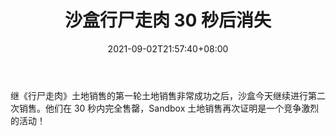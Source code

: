 ﻿---
title: "沙盒行尸走肉 30 秒后消失"
date: 2021-09-02T21:57:40+08:00
lastmod: 2021-09-02T16:45:40+08:00
draft: false
authors: ["Princess"]
description: "继《行尸走肉》土地销售的第一轮土地销售非常成功之后，沙盒今天继续进行第二次销售。他们在 30 秒内完全售罄，Sandbox 土地销售再次证明是一个竞争激烈的活动！"
featuredImage: "the-walking-dead-land-for-the-sandbox-gone-in-30-seconds.png"
tags: ["Virtual World","虚拟世界","Play to Earn"]
categories: ["news"]
news: ["虚拟世界"]
weight: 
lightgallery: true
pinned: false
recommend: false
recommend1: false
---

继《行尸走肉》土地销售的第一轮土地销售非常成功之后，沙盒今天继续进行第二次销售。他们在 30 秒内完全售罄，Sandbox 土地销售再次证明是一个竞争激烈的活动！

<!--more-->

